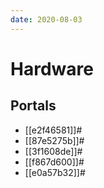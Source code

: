 ```yaml
---
date: 2020-08-03
---
```


# Hardware

## Portals

* [[e2f46581]]#
* [[87e5275b]]#
* [[3f1608de]]#
* [[f867d600]]#
* [[e0a57b32]]#
